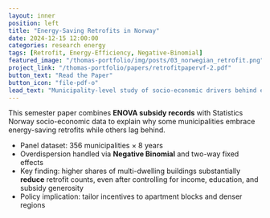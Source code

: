 ```yaml
---
layout: inner
position: left
title: "Energy-Saving Retrofits in Norway"
date: 2024-12-15 12:00:00
categories: research energy
tags: [Retrofit, Energy-Efficiency, Negative-Binomial]
featured_image: "/thomas-portfolio/img/posts/03_norwegian_retrofit.png"
project_link: "/thomas-portfolio/papers/retrofitpapervf-2.pdf"
button_text: "Read the Paper"
button_icon: "file-pdf-o"
lead_text: "Municipality-level study of socio-economic drivers behind energy-saving home renovations (2015–2022)."
---
```


This semester paper combines **ENOVA subsidy records** with Statistics Norway socio-economic data to explain why some municipalities embrace energy-saving retrofits while others lag behind.

* Panel dataset: 356 municipalities × 8 years  
* Overdispersion handled via **Negative Binomial** and two-way fixed effects  
* Key finding: higher shares of multi-dwelling buildings substantially **reduce** retrofit counts, even after controlling for income, education, and subsidy generosity  
* Policy implication: tailor incentives to apartment blocks and denser regions